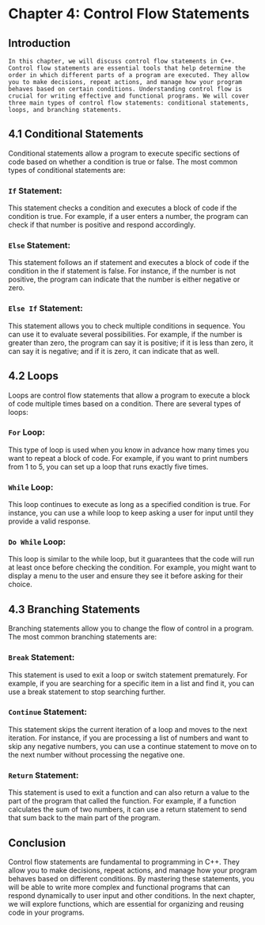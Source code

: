 # Chapter 4: Control Flow Statements
## Introduction
    In this chapter, we will discuss control flow statements in C++. Control flow statements are essential tools that help determine the order in which different parts of a program are executed. They allow you to make decisions, repeat actions, and manage how your program behaves based on certain conditions. Understanding control flow is crucial for writing effective and functional programs. We will cover three main types of control flow statements: conditional statements, loops, and branching statements.

## 4.1 Conditional Statements
Conditional statements allow a program to execute specific sections of code based on whether a condition is true or false. The most common types of conditional statements are:

### `If` Statement:
 This statement checks a condition and executes a block of code if the condition is true. For example, if a user enters a number, the program can check if that number is positive and respond accordingly.

### `Else` Statement: 
This statement follows an if statement and executes a block of code if the condition in the if statement is false. For instance, if the number is not positive, the program can indicate that the number is either negative or zero.

### `Else If` Statement:
 This statement allows you to check multiple conditions in sequence. You can use it to evaluate several possibilities. For example, if the number is greater than zero, the program can say it is positive; if it is less than zero, it can say it is negative; and if it is zero, it can indicate that as well.

## 4.2 Loops
Loops are control flow statements that allow a program to execute a block of code multiple times based on a condition. There are several types of loops:

### `For` Loop:
 This type of loop is used when you know in advance how many times you want to repeat a block of code. For example, if you want to print numbers from 1 to 5, you can set up a loop that runs exactly five times.

### `While` Loop:
 This loop continues to execute as long as a specified condition is true. For instance, you can use a while loop to keep asking a user for input until they provide a valid response.

### `Do While` Loop:
 This loop is similar to the while loop, but it guarantees that the code will run at least once before checking the condition. For example, you might want to display a menu to the user and ensure they see it before asking for their choice.

## 4.3 Branching Statements
Branching statements allow you to change the flow of control in a program. The most common branching statements are:

### `Break` Statement:
 This statement is used to exit a loop or switch statement prematurely. For example, if you are searching for a specific item in a list and find it, you can use a break statement to stop searching further.

### `Continue` Statement:
 This statement skips the current iteration of a loop and moves to the next iteration. For instance, if you are processing a list of numbers and want to skip any negative numbers, you can use a continue statement to move on to the next number without processing the negative one.

### `Return` Statement:
 This statement is used to exit a function and can also return a value to the part of the program that called the function. For example, if a function calculates the sum of two numbers, it can use a return statement to send that sum back to the main part of the program.

## Conclusion
Control flow statements are fundamental to programming in C++. They allow you to make decisions, repeat actions, and manage how your program behaves based on different conditions. By mastering these statements, you will be able to write more complex and functional programs that can respond dynamically to user input and other conditions. In the next chapter, we will explore functions, which are essential for organizing and reusing code in your programs.